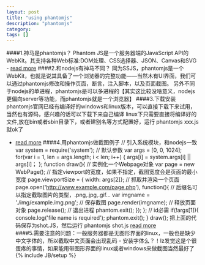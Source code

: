 ```yaml
---
layout: post
title: "using phantomjs"
description: "phantomjs"
category:
tags: []
---
```

####1.神马是phantomjs？
Phantom JS是一个服务器端的JavaScript API的WebKit。其支持各种Web标准:DOM处理、CSS选择器、JSON、Canvas和SVG - <a target="_blank" href="http://phantomjs.org">read more</a>
####2.和nodejs有神马不同？
同为SSJS，phantomjs是一个WebKit，也就是说其具备了一个浏览器的完整功能——当然木有UI界面，我们可以通过phantomjs修改和操作页面，断言，注入脚本，以及页面截图。
另外不同于nodejs的单进程，phantomjs是可以多进程的【其实这比较没啥意义，nodejs更偏向server等功能，而phantomjs就是一个浏览器】
####3.下载安装
phantomjs官网已经有编译好的windows和linux版本，可以直接下载下来试用，当然也有源码，感兴趣的话可以下载下来自己编译 
linux下只需要直接将编译好的文件,放在bin或者sbin目录下，或者建别名等方式配置好，运行 phantomjs xxx.js就ok了
- <a target="_blank" href="http://phantomjs.org">read more</a>
####4.用phantomjs做截图例子
    //  引入系统模块，和nodejs一致
    var system = require('system');
    //    默认参数
    var args = [0, 0, 1024];
    for(var i = 1, len = args.length; i < len; i++) {
        args[i] = system.args[i] || args[i]；
    };
    function draw(){
        // 实例化一个Webpage对象
        var page = new WebPage();
        // 指定viewport的宽度，如果不指定，截图宽度会是页面的最小宽度
        page.viewportSize = { width: args[2]};
        // 抓取并渲染一个页面
        page.open('http://www.example.com/page.php'), function(){
            // 后缀名可以指定截取图片的类型，.png,.jpg,.gif...
            var imgname = './img/example.img.png';
            // 保存截图
            page.render(imgname);
            // 释放页面对象
            page.release();
            // 退出进程
            phantom.exit();
        });
    };
    // id必需
    if(!args[1]){
        console.log('file name is required');
        phantom.exit();
    }
    draw();
把上面的代码保存为shot.JS，然后运行
    phantomjs shot.js
<a target="_blank" href="http://phantomjs.org">read more</a>    
####5.需要注意的问题：一般服务器都是无图形界面的linux，一般也是缺少中文字体的，所以截取中文页面会出现乱码 - 安装字体么？！lz发觉这是个很蛋疼的事情，如果能用带图形界面的linux或者windows来做截图当然最好了
{% include JB/setup %}

